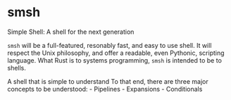 # smsh
Simple Shell: A shell for the next generation


`smsh` will be a full-featured, resonably fast, and easy to use shell.
It will respect the Unix philosophy, and offer a readable, even Pythonic, scripting language.
What Rust is to systems programming, `smsh` is intended to be to shells.


A shell that is simple to understand
To that end, there are three major concepts to be understood:
    - Pipelines
    - Expansions
    - Conditionals

